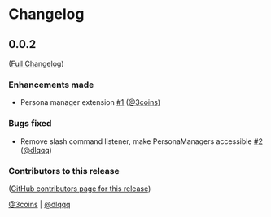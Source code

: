 # Changelog

<!-- <START NEW CHANGELOG ENTRY> -->

## 0.0.2

([Full Changelog](https://github.com/jupyter-ai-contrib/jupyter-ai-persona-manager/compare/v0.0.1...2ec15b688e8c12d60d8a53021d1eab05ef9e641d))

### Enhancements made

- Persona manager extension [#1](https://github.com/jupyter-ai-contrib/jupyter-ai-persona-manager/pull/1) ([@3coins](https://github.com/3coins))

### Bugs fixed

- Remove slash command listener, make PersonaManagers accessible [#2](https://github.com/jupyter-ai-contrib/jupyter-ai-persona-manager/pull/2) ([@dlqqq](https://github.com/dlqqq))

### Contributors to this release

([GitHub contributors page for this release](https://github.com/jupyter-ai-contrib/jupyter-ai-persona-manager/graphs/contributors?from=2025-10-03&to=2025-10-07&type=c))

[@3coins](https://github.com/search?q=repo%3Ajupyter-ai-contrib%2Fjupyter-ai-persona-manager+involves%3A3coins+updated%3A2025-10-03..2025-10-07&type=Issues) | [@dlqqq](https://github.com/search?q=repo%3Ajupyter-ai-contrib%2Fjupyter-ai-persona-manager+involves%3Adlqqq+updated%3A2025-10-03..2025-10-07&type=Issues)

<!-- <END NEW CHANGELOG ENTRY> -->
